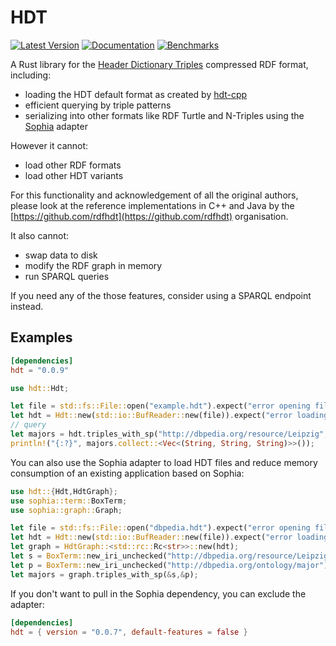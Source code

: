 # HDT

[![Latest Version](https://img.shields.io/crates/v/hdt.svg)](https://crates.io/crates/hdt)
[![Documentation](https://docs.rs/hdt/badge.svg)](https://docs.rs/hdt/)
[![Benchmarks](https://img.shields.io/badge/Benchmarks--x.svg?style=social)](https://github.com/KonradHoeffner/sophia_benchmark/blob/master/benchmark_results.ipynb)

A Rust library for the [Header Dictionary Triples](https://www.rdfhdt.org/) compressed RDF format, including:

* loading the HDT default format as created by [hdt-cpp](https://github.com/rdfhdt/hdt-cpp)
* efficient querying by triple patterns
* serializing into other formats like RDF Turtle and N-Triples using the [Sophia](https://crates.io/crates/sophia) adapter

However it cannot:

* load other RDF formats
* load other HDT variants 

For this functionality and acknowledgement of all the original authors, please look at the reference implementations in C++ and Java by the [https://github.com/rdfhdt](https://github.com/rdfhdt) organisation.

It also cannot:

* swap data to disk
* modify the RDF graph in memory
* run SPARQL queries

If you need any of the those features, consider using a SPARQL endpoint instead.

## Examples

```toml
[dependencies]
hdt = "0.0.9"
```

```rust
use hdt::Hdt;

let file = std::fs::File::open("example.hdt").expect("error opening file");
let hdt = Hdt::new(std::io::BufReader::new(file)).expect("error loading HDT");
// query
let majors = hdt.triples_with_sp("http://dbpedia.org/resource/Leipzig", "http://dbpedia.org/ontology/major");
println!("{:?}", majors.collect::<Vec<(String, String, String)>>());
```

You can also use the Sophia adapter to load HDT files and reduce memory consumption of an existing application based on Sophia:

```rust
use hdt::{Hdt,HdtGraph};
use sophia::term::BoxTerm;
use sophia::graph::Graph;

let file = std::fs::File::open("dbpedia.hdt").expect("error opening file");
let hdt = Hdt::new(std::io::BufReader::new(file)).expect("error loading HDT");
let graph = HdtGraph::<std::rc::Rc<str>>::new(hdt);
let s = BoxTerm::new_iri_unchecked("http://dbpedia.org/resource/Leipzig");
let p = BoxTerm::new_iri_unchecked("http://dbpedia.org/ontology/major");
let majors = graph.triples_with_sp(&s,&p);
```

If you don't want to pull in the Sophia dependency, you can exclude the adapter:

```toml
[dependencies]
hdt = { version = "0.0.7", default-features = false }
```
